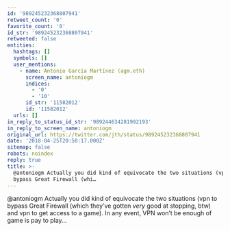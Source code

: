 ```yaml
---
id: '989245232368807941'
retweet_count: '0'
favorite_count: '0'
id_str: '989245232368807941'
retweeted: false
entities:
  hashtags: []
  symbols: []
  user_mentions:
    - name: Antonio García Martínez (agm.eth)
      screen_name: antoniogm
      indices:
        - '0'
        - '10'
      id_str: '11582012'
      id: '11582012'
  urls: []
in_reply_to_status_id_str: '989244634281992193'
in_reply_to_screen_name: antoniogm
original_url: https://twitter.com/jth/status/989245232368807941
date: '2018-04-25T20:50:17.000Z'
sitemap: false
robots: noindex
reply: true
title: >-
  @antoniogm Actually you did kind of equivocate the two situations (vpn to
  bypass Great Firewall (whi…
---
```


@antoniogm Actually you did kind of equivocate the two situations (vpn to bypass Great Firewall (which they’ve gotten *very* good at stopping, btw) and vpn to get access to a game). In any event, VPN won’t be enough of game is pay to play…